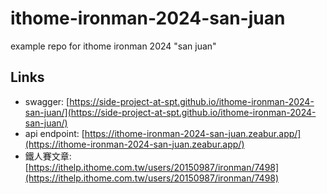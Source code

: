 # ithome-ironman-2024-san-juan

example repo for ithome ironman 2024 "san juan"

## Links

- swagger: [https://side-project-at-spt.github.io/ithome-ironman-2024-san-juan/](https://side-project-at-spt.github.io/ithome-ironman-2024-san-juan/)
- api endpoint: [https://ithome-ironman-2024-san-juan.zeabur.app/](https://ithome-ironman-2024-san-juan.zeabur.app/)
- 鐵人賽文章: [https://ithelp.ithome.com.tw/users/20150987/ironman/7498](https://ithelp.ithome.com.tw/users/20150987/ironman/7498)
